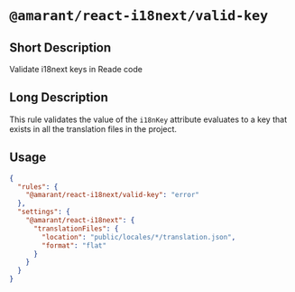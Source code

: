 # `@amarant/react-i18next/valid-key`

## Short Description

Validate i18next keys in Reade code

## Long Description

This rule validates the value of the `i18nKey` attribute evaluates to a key that exists in all the translation files in the project.

## Usage

```json
{
  "rules": {
    "@amarant/react-i18next/valid-key": "error"
  },
  "settings": {
    "@amarant/react-i18next": {
      "translationFiles": {
        "location": "public/locales/*/translation.json",
        "format": "flat"
      }
    }
  }
}
```
